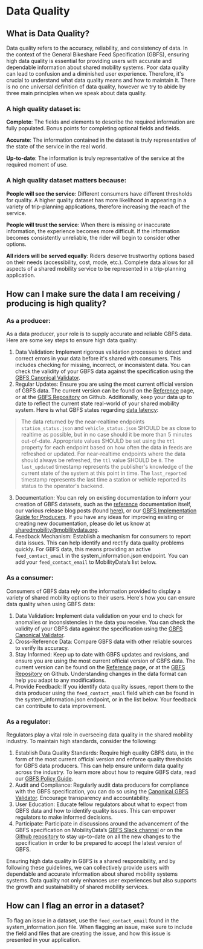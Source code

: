 # Data Quality

## What is Data Quality?

Data quality refers to the accuracy, reliability, and consistency of data. In the context of the General Bikeshare Feed Specification (GBFS), ensuring high data quality is essential for providing users with accurate and dependable information about shared mobility systems. Poor data quality can lead to confusion and a diminished user experience. Therefore, it's crucial to understand what data quality means and how to maintain it. There is no one universal definition of data quality, however we try to abide by three main principles when we speak about data quality.


### A high quality dataset is:

**Complete**: The fields and elements to describe the required information are fully populated. Bonus points for completing optional fields and fields.

**Accurate**: The information contained in the dataset is truly representative of the state of the service in the real world.

**Up-to-date**: The information is truly representative of the service at the required moment of use.


### A high quality dataset matters because:

**People will see the service**: Different consumers have different thresholds for quality. A higher quality dataset has more likelihood in appearing in a variety of trip-planning applications, therefore increasing the reach of the service.

**People will trust the service**: When there is missing or inaccurate information, the experience becomes more difficult. If the information becomes consistently unreliable, the rider will begin to consider other options.

**All riders will be served equally**: Riders deserve trustworthy options based on their needs (accessibility, cost, mode, etc.). Complete data allows for all aspects of a shared mobility service to be represented in a trip-planning application.


## How can I make sure the data I am receiving / producing is high quality?

### As a  producer:

As a data producer, your role is to supply accurate and reliable GBFS data. Here are some key steps to ensure high data quality:

1. Data Validation: Implement rigorous validation processes to detect and correct errors in your data before it's shared with consumers. This includes checking for missing, incorrect, or inconsistent data. You can check the validity of your GBFS data against the specification using the [GBFS Canonical Validator](https://gbfs-validator.mobilitydata.org/).
2. Regular Updates: Ensure you are using the most current official version of GBFS data. The current version can be found on the [Reference](../reference) page, or at the [GBFS Repository](https://github.com/MobilityData/gbfs/blob/master/README.md#current-version-recommended) on Github. Additionally, keep your data up to date to reflect the current state real-world of your shared mobility system. Here is what GBFS states regarding [data latency](../reference/#data-latency):
>The data returned by the near-realtime endpoints `station_status.json` and `vehicle_status.json` SHOULD be as close to realtime as possible, but in no case should it be more than 5 minutes out-of-date. Appropriate values SHOULD be set using the `ttl` property for each endpoint based on how often the data in feeds are refreshed or updated. For near-realtime endpoints where the data should always be refreshed, the `ttl` value SHOULD be `0`. The `last_updated` timestamp represents the publisher's knowledge of the current state of the system at this point in time. The `last_reported` timestamp represents the last time a station or vehicle reported its status to the operator's backend.

3. Documentation: You can rely on existing documentation to inform your creation of GBFS datasets, such as the [reference](../reference) documentation itself, our various release blog posts (found [here](https://mobilitydata.org/category/sm/)), or our [GBFS Implementation Guide for Producers](../../guide). If you have any ideas for improving existing or creating new documentation, please do let us know at [sharedmobility@mobilitydata.org](mailto:sharedmobility@mobilitydata.org).
4. Feedback Mechanism: Establish a mechanism for consumers to report data issues. This can help identify and rectify data quality problems quickly. For GBFS data, this means providing an active `feed_contact_email` in the system_information.json endpoint. You can add your `feed_contact_email` to MobilityData’s list below.

### As a consumer:

Consumers of GBFS data rely on the information provided to display a variety of shared mobility options to their users. Here's how you can ensure data quality when using GBFS data: 

1. Data Validation: Implement data validation on your end to check for anomalies or inconsistencies in the data you receive. You can check the validity of your GBFS data against the specification using the [GBFS Canonical Validator](https://gbfs-validator.mobilitydata.org/).
2. Cross-Reference Data: Compare GBFS data with other reliable sources to verify its accuracy.
3. Stay Informed: Keep up to date with GBFS updates and revisions,  and ensure you are using the most current official version of GBFS data. The current version can be found on the [Reference](../reference) page, or at the [GBFS Repository](https://github.com/MobilityData/gbfs/blob/master/README.md#current-version-recommended) on Github. Understanding changes in the data format can help you adapt to any modifications.
4. Provide Feedback: If you identify data quality issues, report them to the data producer using the `feed_contact_email` field which can be found in the system_information.json endpoint, or in the list below. Your feedback can contribute to data improvement.


### As a regulator:

Regulators play a vital role in overseeing data quality in the shared mobility industry. To maintain high standards, consider the following:

1. Establish Data Quality Standards: Require high quality GBFS data, in the form of the most current official version and enforce quality thresholds for GBFS data producers. This can help ensure uniform data quality across the industry. To learn more about how to require GBFS data, read our [GBFS Policy Guide](../data-policy).
2. Audit and Compliance: Regularly audit data producers for compliance with the GBFS specification, you can do so using the [Canonical GBFS Validator](https://gbfs-validator.mobilitydata.org/). Encourage transparency and accountability.
3. User Education: Educate fellow regulators about what to expect from GBFS data and how to identify quality issues. This can empower regulators to make informed decisions.
4. Participate: Participate in discussions around the advancement of the GBFS specification on MobilityData’s [GBFS Slack channel](https://share.mobilitydata.org/slack) or on the [Github repository](https://github.com/MobilityData/gbfs) to stay up-to-date on all the new changes to the specification in order to be prepared to accept the latest version of GBFS.

Ensuring high data quality in GBFS is a shared responsibility, and by following these guidelines, we can collectively provide users with dependable and accurate information about shared mobility systems systems. Data quality not only enhances user experiences but also supports the growth and sustainability of shared mobility services.


## How can I flag an error in a dataset?

To flag an issue in a dataset, use the `feed_contact_email` found in the system_information.json file. When flagging an issue, make sure to include the field and files that are creating the issue, and how this issue is presented in your application.